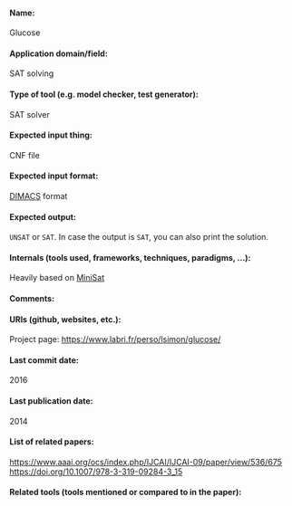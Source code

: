 #### Name:
Glucose

#### Application domain/field:
SAT solving

#### Type of tool (e.g. model checker, test generator):
SAT solver

#### Expected input thing:
CNF file

#### Expected input format:
[DIMACS](../../../Formats/DIMACS.md) format

#### Expected output:
`UNSAT` or `SAT`. 
In case the output is `SAT`, you can also print the solution.

#### Internals (tools used, frameworks, techniques, paradigms, ...):
Heavily based on [MiniSat](MiniSat.md)

#### Comments:

#### URIs (github, websites, etc.):
Project page: https://www.labri.fr/perso/lsimon/glucose/

#### Last commit date:
2016

#### Last publication date:
2014

#### List of related papers:
https://www.aaai.org/ocs/index.php/IJCAI/IJCAI-09/paper/view/536/675
https://doi.org/10.1007/978-3-319-09284-3_15

#### Related tools (tools mentioned or compared to in the paper):